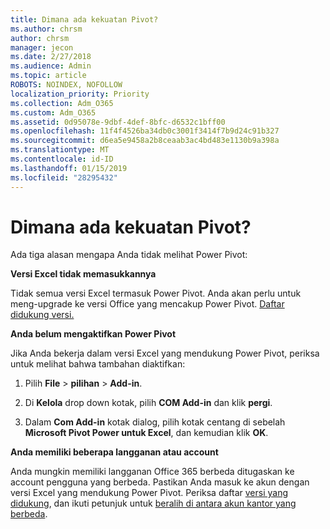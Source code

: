 ```yaml
---
title: Dimana ada kekuatan Pivot?
ms.author: chrsm
author: chrsm
manager: jecon
ms.date: 2/27/2018
ms.audience: Admin
ms.topic: article
ROBOTS: NOINDEX, NOFOLLOW
localization_priority: Priority
ms.collection: Adm_O365
ms.custom: Adm_O365
ms.assetid: 0d95078e-9dbf-4def-8bfc-d6532c1bff00
ms.openlocfilehash: 11f4f4526ba34db0c3001f3414f7b9d24c91b327
ms.sourcegitcommit: d6ea5e9458a2b8ceaab3ac4bd483e1130b9a398a
ms.translationtype: MT
ms.contentlocale: id-ID
ms.lasthandoff: 01/15/2019
ms.locfileid: "28295432"
---
```

# <a name="where-is-power-pivot"></a>Dimana ada kekuatan Pivot?

Ada tiga alasan mengapa Anda tidak melihat Power Pivot:
  
 **Versi Excel tidak memasukkannya**
  
Tidak semua versi Excel termasuk Power Pivot. Anda akan perlu untuk meng-upgrade ke versi Office yang mencakup Power Pivot. [Daftar didukung versi.](https://support.office.com/article/aa64e217-4b6e-410b-8337-20b87e1c2a4b.aspx)
  
 **Anda belum mengaktifkan Power Pivot**
  
Jika Anda bekerja dalam versi Excel yang mendukung Power Pivot, periksa untuk melihat bahwa tambahan diaktifkan:
  
1. Pilih **File** \> **pilihan** \> **Add-in**.
    
2. Di **Kelola** drop down kotak, pilih **COM Add-in** dan klik **pergi**.
    
3. Dalam **Com Add-in** kotak dialog, pilih kotak centang di sebelah **Microsoft Pivot Power untuk Excel**, dan kemudian klik **OK**. 
    
 **Anda memiliki beberapa langganan atau account**
  
Anda mungkin memiliki langganan Office 365 berbeda ditugaskan ke account pengguna yang berbeda. Pastikan Anda masuk ke akun dengan versi Excel yang mendukung Power Pivot. Periksa daftar [versi yang didukung](https://support.office.com/article/aa64e217-4b6e-410b-8337-20b87e1c2a4b.aspx), dan ikuti petunjuk untuk [beralih di antara akun kantor yang berbeda](https://support.office.com/article/b9582171-fd1f-4284-9846-bdd72bb28426.aspx#BKMK_WebSwitchAccounts).
  

